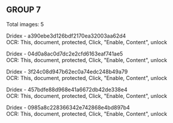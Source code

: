 ## GROUP 7
Total images: 5  

Dridex - a390ebe3d126bdf2170ea32003aa62d4  
OCR: This, document, protected, Click, "Enable, Content", unlock  

Dridex - 04d0a8ac0d7dc2e2cfd6163eaf741ae5  
OCR: This, document, protected, Click, "Enable, Content", unlock  

Dridex - 3f24c08d947b62ec0a74edc248b49a79  
OCR: This, document, protected, Click, "Enable, Content", unlock  

Dridex - 457bdfe88d968e41a6672db42de338e4  
OCR: This, document, protected, Click, "Enable, Content", unlock  

Dridex - 0985a8c228366342e742868e4bd897b4  
OCR: This, document, protected, Click, "Enable, Content", unlock  

